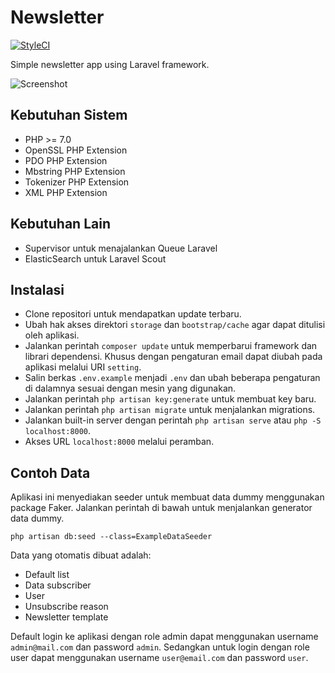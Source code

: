 # Newsletter

[![StyleCI](https://styleci.io/repos/70211763/shield?branch=master)](https://styleci.io/repos/70211763)

Simple newsletter app using Laravel framework.

![Screenshot](https://s16.postimg.org/tzvo9b7ut/Screenshot_from_2016_10_08_14_57_19.png)

## Kebutuhan Sistem

- PHP >= 7.0
- OpenSSL PHP Extension
- PDO PHP Extension
- Mbstring PHP Extension
- Tokenizer PHP Extension
- XML PHP Extension

## Kebutuhan Lain

- Supervisor untuk menajalankan Queue Laravel
- ElasticSearch untuk Laravel Scout

## Instalasi

- Clone repositori untuk mendapatkan update terbaru.
- Ubah hak akses direktori ```storage``` dan ```bootstrap/cache``` agar dapat ditulisi oleh aplikasi.
- Jalankan perintah ```composer update``` untuk memperbarui framework dan librari dependensi. Khusus dengan pengaturan email dapat diubah pada aplikasi melalui URI ```setting```.
- Salin berkas ```.env.example``` menjadi ```.env``` dan ubah beberapa pengaturan di dalamnya sesuai dengan mesin yang digunakan.
- Jalankan perintah ```php artisan key:generate``` untuk membuat key baru.
- Jalankan perintah ```php artisan migrate``` untuk menjalankan migrations.
- Jalankan built-in server dengan perintah ```php artisan serve``` atau ```php -S localhost:8000```.
- Akses URL ```localhost:8000``` melalui peramban.

## Contoh Data

Aplikasi ini menyediakan seeder untuk membuat data dummy menggunakan package Faker. Jalankan perintah di bawah untuk menjalankan generator data dummy.

```php artisan db:seed --class=ExampleDataSeeder```

Data yang otomatis dibuat adalah:

- Default list
- Data subscriber
- User
- Unsubscribe reason
- Newsletter template

Default login ke aplikasi dengan role admin dapat menggunakan username ```admin@mail.com``` dan password ```admin```. Sedangkan untuk login dengan role user dapat menggunakan username ```user@email.com``` dan password ```user```.